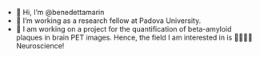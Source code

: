- 👋 Hi, I’m @benedettamarin
- 👀 I’m working as a research fellow at Padova University.
- 🧠 I am working on a project for the quantification of beta-amyloid plaques in brain PET images. Hence, the field I am interested in is 🥁🥁🥁🥁 Neuroscience!

<!---
benedettamarin/benedettamarin is a ✨ special ✨ repository because its `README.md` (this file) appears on your GitHub profile.
You can click the Preview link to take a look at your changes.
--->

